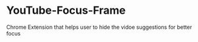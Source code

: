 # YouTube-Focus-Frame
 Chrome Extension that helps user to hide the vidoe suggestions for better focus 
